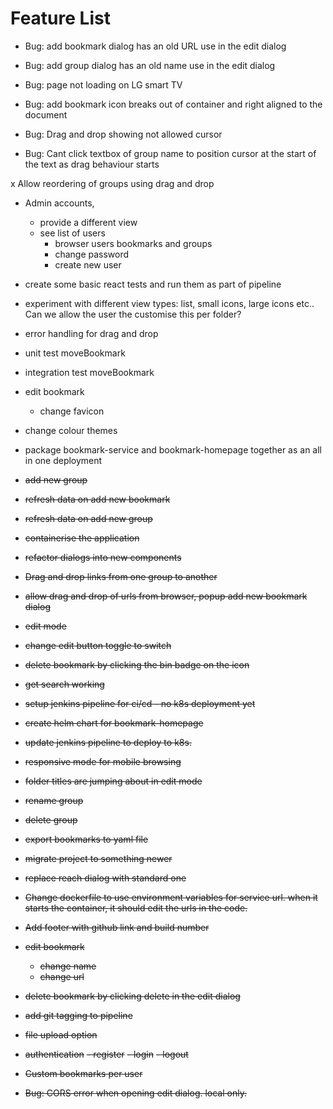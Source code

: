 # Feature List

- Bug: add bookmark dialog has an old URL use in the edit dialog

- Bug: add group dialog has an old name use in the edit dialog

- Bug: page not loading on LG smart TV

- Bug: add bookmark icon breaks out of container and right aligned to the document

- Bug: Drag and drop showing not allowed cursor

- Bug: Cant click textbox of group name to position cursor at the start of the text as drag behaviour starts

x Allow reordering of groups using drag and drop

- Admin accounts, 
    - provide a different view
    - see list of users
        - browser users bookmarks and groups
        - change password
        - create new user    

- create some basic react tests and run them as part of pipeline

- experiment with different view types: list, small icons, large icons etc.. Can we allow the user the customise this per folder?

- error handling for drag and drop

- unit test moveBookmark

- integration test moveBookmark

- edit bookmark
    - change favicon

- change colour themes

- package bookmark-service and bookmark-homepage together as an all in one deployment

- ~~add new group~~

- ~~refresh data on add new bookmark~~

- ~~refresh data on add new group~~

- ~~containerise the application~~

- ~~refactor dialogs into new components~~

- ~~Drag and drop links from one group to another~~

- ~~allow drag and drop of urls from browser, popup add new bookmark dialog~~

- ~~edit mode~~

- ~~change edit button toggle to switch~~

- ~~delete bookmark by clicking the bin badge on the icon~~

- ~~get search working~~

- ~~setup jenkins pipeline for ci/cd - no k8s deployment yet~~

- ~~create helm chart for bookmark-homepage~~

- ~~update jenkins pipeline to deploy to k8s.~~

- ~~responsive mode for mobile browsing~~

- ~~folder titles are jumping about in edit mode~~

- ~~rename group~~

- ~~delete group~~

- ~~export bookmarks to yaml file~~

- ~~migrate project to something newer~~

- ~~replace reach dialog with standard one~~

- ~~Change dockerfile to use environment variables for service url. when it starts the container, it should edit the urls in the code.~~

- ~~Add footer with github link and build number~~

- ~~edit bookmark~~
    - ~~change name~~
    - ~~change url~~

- ~~delete bookmark by clicking delete in the edit dialog~~

- ~~add git tagging to pipeline~~

- ~~file upload option~~

- ~~authentication~~
    ~~- register~~
    ~~- login~~
    ~~- logout~~

- ~~Custom bookmarks per user~~

- ~~Bug: CORS error when opening edit dialog. local only.~~




